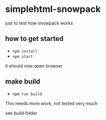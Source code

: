 # simplehtml-snowpack
just to test how snowpack works



## how to get started

* `npm install`
* `npm start`

it should now open browser


## make build 

* `npm run build`

This needs more work, not tested very much

see build folder